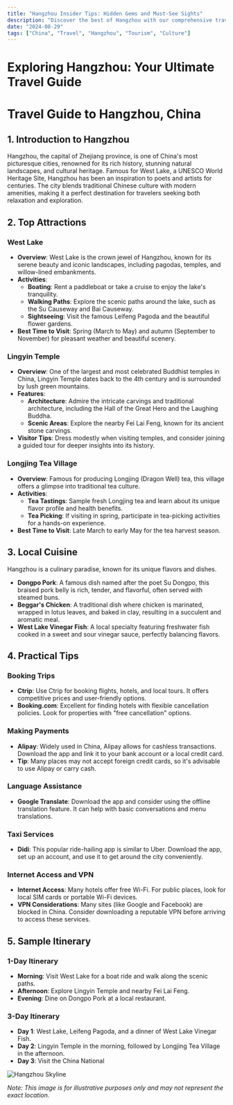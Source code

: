 ```yaml
---
title: "Hangzhou Insider Tips: Hidden Gems and Must-See Sights"
description: "Discover the best of Hangzhou with our comprehensive travel guide. Explore top attractions, savor local cuisine, and get insider tips for an unforgettable Chinese adventure."
date: "2024-08-29"
tags: ["China", "Travel", "Hangzhou", "Tourism", "Culture"]
---
```


# Exploring Hangzhou: Your Ultimate Travel Guide

# Travel Guide to Hangzhou, China

## 1. Introduction to Hangzhou
Hangzhou, the capital of Zhejiang province, is one of China's most picturesque cities, renowned for its rich history, stunning natural landscapes, and cultural heritage. Famous for West Lake, a UNESCO World Heritage Site, Hangzhou has been an inspiration to poets and artists for centuries. The city blends traditional Chinese culture with modern amenities, making it a perfect destination for travelers seeking both relaxation and exploration.

## 2. Top Attractions

### West Lake
- **Overview**: West Lake is the crown jewel of Hangzhou, known for its serene beauty and iconic landscapes, including pagodas, temples, and willow-lined embankments.
- **Activities**:
  - **Boating**: Rent a paddleboat or take a cruise to enjoy the lake's tranquility.
  - **Walking Paths**: Explore the scenic paths around the lake, such as the Su Causeway and Bai Causeway.
  - **Sightseeing**: Visit the famous Leifeng Pagoda and the beautiful flower gardens.
- **Best Time to Visit**: Spring (March to May) and autumn (September to November) for pleasant weather and beautiful scenery.

### Lingyin Temple
- **Overview**: One of the largest and most celebrated Buddhist temples in China, Lingyin Temple dates back to the 4th century and is surrounded by lush green mountains.
- **Features**:
  - **Architecture**: Admire the intricate carvings and traditional architecture, including the Hall of the Great Hero and the Laughing Buddha.
  - **Scenic Areas**: Explore the nearby Fei Lai Feng, known for its ancient stone carvings.
- **Visitor Tips**: Dress modestly when visiting temples, and consider joining a guided tour for deeper insights into its history.

### Longjing Tea Village
- **Overview**: Famous for producing Longjing (Dragon Well) tea, this village offers a glimpse into traditional tea culture.
- **Activities**:
  - **Tea Tastings**: Sample fresh Longjing tea and learn about its unique flavor profile and health benefits.
  - **Tea Picking**: If visiting in spring, participate in tea-picking activities for a hands-on experience.
- **Best Time to Visit**: Late March to early May for the tea harvest season.

## 3. Local Cuisine
Hangzhou is a culinary paradise, known for its unique flavors and dishes.

- **Dongpo Pork**: A famous dish named after the poet Su Dongpo, this braised pork belly is rich, tender, and flavorful, often served with steamed buns.
- **Beggar's Chicken**: A traditional dish where chicken is marinated, wrapped in lotus leaves, and baked in clay, resulting in a succulent and aromatic meal.
- **West Lake Vinegar Fish**: A local specialty featuring freshwater fish cooked in a sweet and sour vinegar sauce, perfectly balancing flavors.

## 4. Practical Tips

### Booking Trips
- **Ctrip**: Use Ctrip for booking flights, hotels, and local tours. It offers competitive prices and user-friendly options.
- **Booking.com**: Excellent for finding hotels with flexible cancellation policies. Look for properties with "free cancellation" options.

### Making Payments
- **Alipay**: Widely used in China, Alipay allows for cashless transactions. Download the app and link it to your bank account or a local credit card. 
- **Tip**: Many places may not accept foreign credit cards, so it's advisable to use Alipay or carry cash.

### Language Assistance
- **Google Translate**: Download the app and consider using the offline translation feature. It can help with basic conversations and menu translations.

### Taxi Services
- **Didi**: This popular ride-hailing app is similar to Uber. Download the app, set up an account, and use it to get around the city conveniently.

### Internet Access and VPN
- **Internet Access**: Many hotels offer free Wi-Fi. For public places, look for local SIM cards or portable Wi-Fi devices.
- **VPN Considerations**: Many sites (like Google and Facebook) are blocked in China. Consider downloading a reputable VPN before arriving to access these services.

## 5. Sample Itinerary

### 1-Day Itinerary
- **Morning**: Visit West Lake for a boat ride and walk along the scenic paths.
- **Afternoon**: Explore Lingyin Temple and nearby Fei Lai Feng.
- **Evening**: Dine on Dongpo Pork at a local restaurant.

### 3-Day Itinerary
- **Day 1**: West Lake, Leifeng Pagoda, and a dinner of West Lake Vinegar Fish.
- **Day 2**: Lingyin Temple in the morning, followed by Longjing Tea Village in the afternoon.
- **Day 3**: Visit the China National

<img src="https://source.unsplash.com/1600x900/?Hangzhou,cityscape" alt="Hangzhou Skyline" loading="lazy">

*Note: This image is for illustrative purposes only and may not represent the exact location.*

